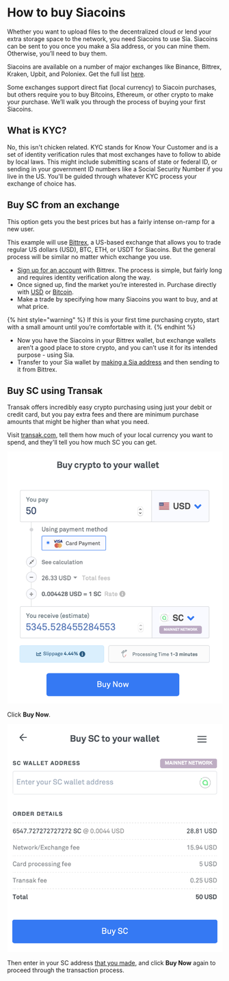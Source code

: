 # How to buy Siacoins

Whether you want to upload files to the decentralized cloud or lend your extra storage space to the network, you need Siacoins to use Sia. Siacoins can be sent to you once you make a Sia address, or you can mine them. Otherwise, you’ll need to buy them.

Siacoins are available on a number of major exchanges like Binance, Bittrex, Kraken, Upbit, and Poloniex. Get the full list [here](https://sia.tech/community-ecosystem?software=exchanges#software).

Some exchanges support direct fiat (local currency) to Siacoin purchases, but others require you to buy Bitcoins, Ethereum, or other crypto to make your purchase. We’ll walk you through the process of buying your first Siacoins.

## What is KYC?

No, this isn't chicken related. KYC stands for Know Your Customer and is a set of identity verification rules that most exchanges have to follow to abide by local laws. This might include submitting scans of state or federal ID, or sending in your government ID numbers like a Social Security Number if you live in the US. You'll be guided through whatever KYC process your exchange of choice has.

## Buy SC from an exchange

This option gets you the best prices but has a fairly intense on-ramp for a new user.

This example will use [Bittrex](https://bittrex.com/), a US-based exchange that allows you to trade regular US dollars (USD), BTC, ETH, or USDT for Siacoins. But the general process will be similar no matter which exchange you use.

* [Sign up for an account](https://bittrex.zendesk.com/hc/en-us/articles/115005329167-Creating-a-Bittrex-Account-and-Performing-Verification) with Bittrex. The process is simple, but fairly long and requires identity verification along the way.
* Once signed up, find the market you’re interested in. Purchase directly with [USD](https://bittrex.com/Market/Index?MarketName=USD-SC) or [Bitcoin](https://bittrex.com/Market/Index?MarketName=BTC-SC).
* Make a trade by specifying how many Siacoins you want to buy, and at what price.

{% hint style="warning" %}
If this is your first time purchasing crypto, start with a small amount until you’re comfortable with it.
{% endhint %}

* Now you have the Siacoins in your Bittrex wallet, but exchange wallets aren’t a good place to store crypto, and you can’t use it for its intended purpose - using Sia.
* Transfer to your Sia wallet by [making a Sia address](how-to-buy-siacoins.md) and then sending to it from Bittrex.

## Buy SC using Transak

Transak offers incredibly easy crypto purchasing using just your debit or credit card, but you pay extra fees and there are minimum purchase amounts that might be higher than what you need.

Visit [transak.com](https://transak.com), tell them how much of your local currency you want to spend, and they'll tell you how much SC you can get.

![](../.gitbook/assets/transak-widget.png)

Click **Buy Now**.

![](../.gitbook/assets/transak-widget-2.png)

Then enter in your SC address [that you made](broken-reference), and click **Buy Now** again to proceed through the transaction process.
